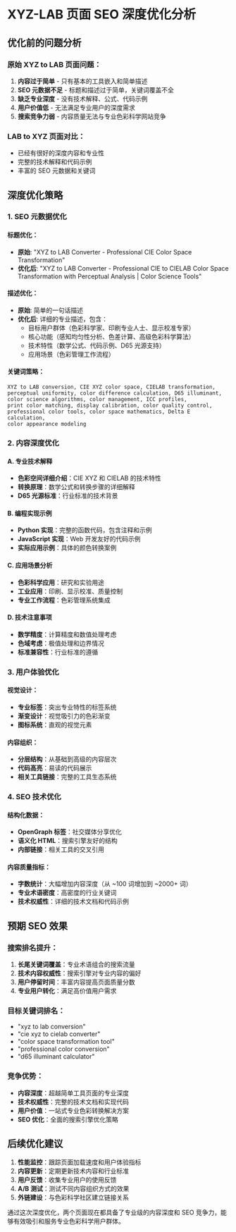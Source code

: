 # XYZ-LAB 页面 SEO 深度优化分析

## 优化前的问题分析

### 原始 XYZ to LAB 页面问题：
1. **内容过于简单** - 只有基本的工具嵌入和简单描述
2. **SEO 元数据不足** - 标题和描述过于简单，关键词覆盖不全
3. **缺乏专业深度** - 没有技术解释、公式、代码示例
4. **用户价值低** - 无法满足专业用户的深度需求
5. **搜索竞争力弱** - 内容质量无法与专业色彩科学网站竞争

### LAB to XYZ 页面对比：
- 已经有很好的深度内容和专业性
- 完整的技术解释和代码示例
- 丰富的 SEO 元数据和关键词

## 深度优化策略

### 1. SEO 元数据优化

#### 标题优化：
- **原始**: "XYZ to LAB Converter - Professional CIE Color Space Transformation"
- **优化后**: "XYZ to LAB Converter - Professional CIE to CIELAB Color Space Transformation with Perceptual Analysis | Color Science Tools"

#### 描述优化：
- **原始**: 简单的一句话描述
- **优化后**: 详细的专业描述，包含：
  - 目标用户群体（色彩科学家、印刷专业人士、显示校准专家）
  - 核心功能（感知均匀性分析、色差计算、高级色彩科学算法）
  - 技术特性（数学公式、代码示例、D65 光源支持）
  - 应用场景（色彩管理工作流程）

#### 关键词策略：
```
XYZ to LAB conversion, CIE XYZ color space, CIELAB transformation, 
perceptual uniformity, color difference calculation, D65 illuminant, 
color science algorithms, color management, ICC profiles, 
print color matching, display calibration, color quality control, 
professional color tools, color space mathematics, Delta E calculation, 
color appearance modeling
```

### 2. 内容深度优化

#### A. 专业技术解释
- **色彩空间详细介绍**：CIE XYZ 和 CIELAB 的技术特性
- **转换原理**：数学公式和转换步骤的详细解释
- **D65 光源标准**：行业标准的技术背景

#### B. 编程实现示例
- **Python 实现**：完整的函数代码，包含注释和示例
- **JavaScript 实现**：Web 开发友好的代码示例
- **实际应用示例**：具体的颜色转换案例

#### C. 应用场景分析
- **色彩科学应用**：研究和实验用途
- **工业应用**：印刷、显示校准、质量控制
- **专业工作流程**：色彩管理系统集成

#### D. 技术注意事项
- **数学精度**：计算精度和数值处理考虑
- **色域考虑**：极值处理和边界情况
- **标准兼容性**：行业标准的遵循

### 3. 用户体验优化

#### 视觉设计：
- **专业标签**：突出专业特性的标签系统
- **渐变设计**：视觉吸引力的色彩渐变
- **图标系统**：直观的视觉元素

#### 内容组织：
- **分层结构**：从基础到高级的内容层次
- **代码高亮**：易读的代码展示
- **相关工具链接**：完整的工具生态系统

### 4. SEO 技术优化

#### 结构化数据：
- **OpenGraph 标签**：社交媒体分享优化
- **语义化 HTML**：搜索引擎友好的结构
- **内部链接**：相关工具的交叉引用

#### 内容质量指标：
- **字数统计**：大幅增加内容深度（从 ~100 词增加到 ~2000+ 词）
- **专业术语密度**：高密度的行业关键词
- **技术权威性**：详细的技术文档和代码示例

## 预期 SEO 效果

### 搜索排名提升：
1. **长尾关键词覆盖**：专业术语组合的搜索流量
2. **技术内容权威性**：搜索引擎对专业内容的偏好
3. **用户停留时间**：丰富内容提高页面质量分数
4. **专业用户转化**：满足高价值用户需求

### 目标关键词排名：
- "xyz to lab conversion"
- "cie xyz to cielab converter"
- "color space transformation tool"
- "professional color conversion"
- "d65 illuminant calculator"

### 竞争优势：
- **内容深度**：超越简单工具页面的专业深度
- **技术权威性**：完整的技术文档和实现代码
- **用户价值**：一站式专业色彩转换解决方案
- **SEO 优化**：全面的搜索引擎优化策略

## 后续优化建议

1. **性能监控**：跟踪页面加载速度和用户体验指标
2. **内容更新**：定期更新技术内容和行业标准
3. **用户反馈**：收集专业用户的使用反馈
4. **A/B 测试**：测试不同内容组织方式的效果
5. **外链建设**：与色彩科学社区建立链接关系

通过这次深度优化，两个页面现在都具备了专业级的内容深度和 SEO 竞争力，能够有效吸引和服务专业色彩科学用户群体。
